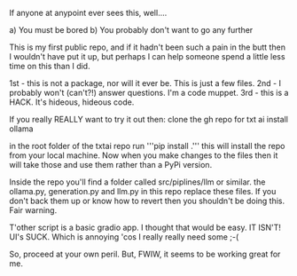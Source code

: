 If anyone at anypoint ever sees this, well....

a) You must be bored
b) You probably don't want to go any further


This is my first public repo, and if it hadn't been such a pain in the butt then I wouldn't have put it up, but perhaps I can help someone spend a little less time on this than I did.

1st - this is not a package, nor will it ever be.  This is just a few files.
2nd - I probably won't (can't?!) answer questions.  I'm a code muppet.
3rd - this is a HACK.  It's hideous, hideous code.


If you really REALLY want to try it out then:
clone the gh repo for txt ai
install ollama

in the root folder of the txtai repo run
'''pip install .'''
this will install the repo from your local machine.  Now when you make changes to the files then it will take those and use them rather than a PyPi version.


Inside the repo you'll find a folder called src/piplines/llm or similar.
the ollama.py, generation.py and llm.py in this repo replace these files.  If you don't back them up or know how to revert then you shouldn't be doing this.  Fair warning.

T'other script is a basic gradio app.  I thought that would be easy.  IT ISN'T!  UI's SUCK.  Which is annoying 'cos I really really need some ;-(

So, proceed at your own peril.  But, FWIW, it seems to be working great for me.
